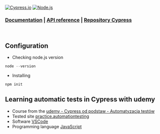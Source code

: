 [![Cypress.io](https://img.shields.io/badge/tested%20with-Cypress-04C38E.svg)](https://www.cypress.io/)  [![Node.js](https://img.shields.io/badge/download-Node.js-026e00.svg)](https://nodejs.org/) 
### [Documentation](https://docs.cypress.io/guides/getting-started/installing-cypress) | [API reference](https://docs.cypress.io/api/table-of-contents) | [Repository Cypress](https://github.com/cypress-io)
<br>


## Configuration
- Checking node.js version
```TypeScript
node --version
```

- Installing
```TypeScript
npm init
```

## Learning automatic tests in Cypress with udemy

- Course from the [udemy - Cypress od podstaw - Automatyzacja testów](https://www.udemy.com/course/cypress-od-podstaw/) 
- Tested site [practice.automationtesting](https://practice.automationtesting.in/) 
- Software [VSCode](https://code.visualstudio.com/) 
- Programming language [JavaScript](https://devdocs.io/javascript/)
